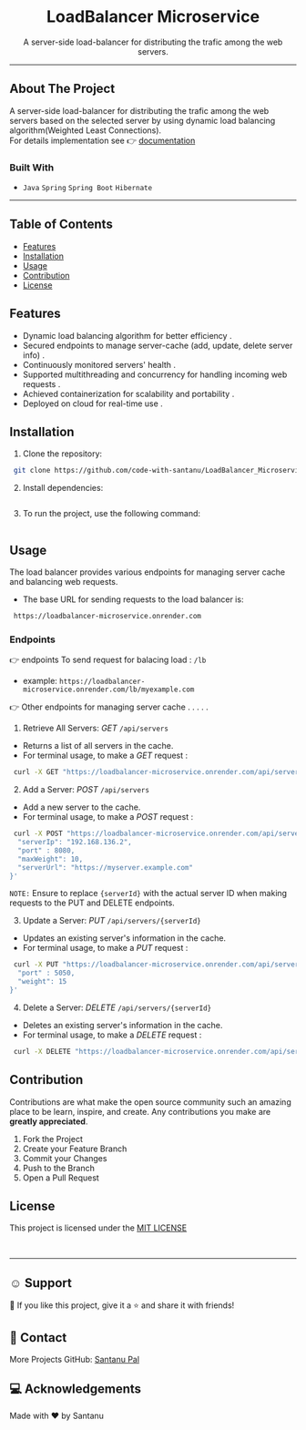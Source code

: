 <h1 align="center">LoadBalancer Microservice</h1>

  <p align="center">
   A server-side load-balancer for distributing the trafic among the web servers.
  </p>
</p>

---

## About The Project

A server-side load-balancer for distributing the trafic among the web servers based on the selected server by using dynamic load balancing algorithm(Weighted Least Connections).<br>
For details implementation see 👉 [documentation](README)<br>

### Built With

- `Java` `Spring` `Spring Boot` `Hibernate`

---

## Table of Contents

- [Features](#features)
- [Installation](#installation)
- [Usage](#usage)
- [Contribution](#contribution)
- [License](#license)

<!-- FEATURES -->

## Features

- Dynamic load balancing algorithm for better efficiency .
- Secured endpoints to manage server-cache (add, update, delete server info) .
- Continuously monitored servers' health .
- Supported multithreading and concurrency for
  handling incoming web requests .
- Achieved containerization for scalability and
  portability .
- Deployed on cloud for real-time use .

<!-- INSTALLATION -->

## Installation

1. Clone the repository:

```bash
 git clone https://github.com/code-with-santanu/LoadBalancer_Microservice.git
```

2. Install dependencies:

```bash

```

3.  To run the project, use the following command:

```bash

```

<!-- USAGE -->

## Usage

The load balancer provides various endpoints for managing server cache and balancing web requests.

- The base URL for sending requests to the load balancer is:

```bash
 https://loadbalancer-microservice.onrender.com
```

### Endpoints

👉 endpoints To send request for balacing load : `/lb`

- example: `https://loadbalancer-microservice.onrender.com/lb/myexample.com`

👉 Other endpoints for managing server cache . . . . .

1. Retrieve All Servers:
   _GET_ `/api/servers`

- Returns a list of all servers in the cache.
- For terminal usage, to make a _GET_ request :

```bash
 curl -X GET "https://loadbalancer-microservice.onrender.com/api/servers"
```

2. Add a Server:
   _POST_ `/api/servers`

- Add a new server to the cache.
- For terminal usage, to make a _POST_ request :

```bash
 curl -X POST "https://loadbalancer-microservice.onrender.com/api/servers" -H "Content-Type: application/json" -d '{
  "serverIp": "192.168.136.2",
  "port" : 8080,
  "maxWeight": 10,
  "serverUrl": "https://myserver.example.com"
}'
```

`NOTE:` Ensure to replace `{serverId}` with the actual server ID when making requests to the PUT and DELETE endpoints.

3. Update a Server:
   _PUT_ `/api/servers/{serverId}`

- Updates an existing server's information in the cache.
- For terminal usage, to make a _PUT_ request :

```bash
 curl -X PUT "https://loadbalancer-microservice.onrender.com/api/servers/server3" -H "Content-Type: application/json" -d '{
  "port" : 5050,
  "weight": 15
}'
```

4. Delete a Server:
   _DELETE_ `/api/servers/{serverId}`

- Deletes an existing server's information in the cache.
- For terminal usage, to make a _DELETE_ request :

```bash
 curl -X DELETE "https://loadbalancer-microservice.onrender.com/api/servers/{serverId}"

```

<!-- CONTRIBUTION -->

## Contribution

Contributions are what make the open source community such an amazing place to be learn, inspire, and create. Any contributions you make are **greatly appreciated**.

1. Fork the Project
2. Create your Feature Branch
3. Commit your Changes
4. Push to the Branch
5. Open a Pull Request

<!-- LICENSE -->

## License

This project is licensed under the [MIT LICENSE](LICENSE)

<br>

---

<!-- SUPPORT -->

## ☺️ Support

💙 If you like this project, give it a ⭐ and share it with friends!<br>

<!-- CONTACT -->

## 🤝 Contact

More Projects
GitHub: [Santanu Pal](https://github.com/code-with-santanu)

<!-- ACKNOWLEDGEMENTS -->

## 💻 Acknowledgements

Made with ❤️ by Santanu <br><br>
